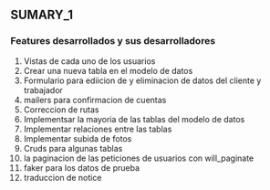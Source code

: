 ## SUMARY_1

### Features desarrollados y sus desarrolladores

  1. Vistas de cada uno de los usuarios
  2. Crear una nueva tabla en el modelo de datos
  3. Formulario para ediicion de y eliminacion de datos del cliente y trabajador
  4. mailers para confirmacion de cuentas
  5. Correccion de rutas
  6. Implementsar la mayoria de las tablas del modelo de datos
  7. Implementar relaciones entre las tablas
  8. Implementar subida de fotos 
  9. Cruds para algunas tablas
  10. la paginacion de las peticiones de usuarios con will_paginate
  11. faker para los datos de prueba
  12. traduccion de notice


